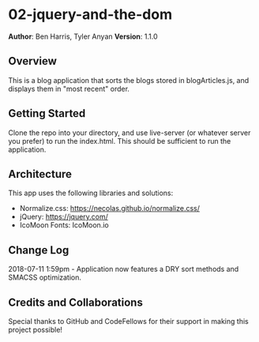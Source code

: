 # 02-jquery-and-the-dom

**Author**: Ben Harris, Tyler Anyan
**Version**: 1.1.0

## Overview
This is a blog application that sorts the blogs stored in blogArticles.js, and displays them in "most recent" order.

## Getting Started
Clone the repo into your directory, and use live-server (or whatever server you prefer) to run the index.html. This should be sufficient to run the application.

## Architecture
This app uses the following libraries and solutions:
* Normalize.css: https://necolas.github.io/normalize.css/
* jQuery: https://jquery.com/ 
* IcoMoon Fonts: IcoMoon.io

## Change Log
2018-07-11 1:59pm - Application now features a DRY sort methods and SMACSS optimization. 

## Credits and Collaborations
Special thanks to GitHub and CodeFellows for their support in making this project possible!